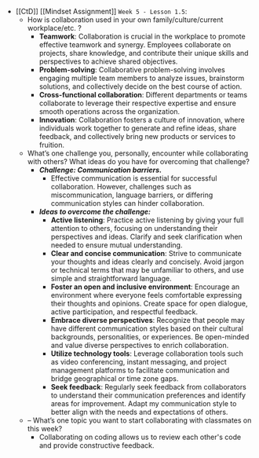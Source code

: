 - [[CtD]] [[Mindset Assignment]] `Week 5 - Lesson 1.5`:
	- How is collaboration used in your own family/culture/current workplace/etc. ?
		- **Teamwork**: Collaboration is crucial in the workplace to promote effective teamwork and synergy. Employees collaborate on projects, share knowledge, and contribute their unique skills and perspectives to achieve shared objectives.
		- **Problem-solving**: Collaborative problem-solving involves engaging multiple team members to analyze issues, brainstorm solutions, and collectively decide on the best course of action.
		- **Cross-functional collaboration**: Different departments or teams collaborate to leverage their respective expertise and ensure smooth operations across the organization.
		- **Innovation**: Collaboration fosters a culture of innovation, where individuals work together to generate and refine ideas, share feedback, and collectively bring new products or services to fruition.
	- What’s one challenge you, personally, encounter while collaborating with others? What ideas do you have for overcoming that challenge?
		- ***Challenge: Communication barriers.***
			- Effective communication is essential for successful collaboration. However, challenges such as miscommunication, language barriers, or differing communication styles can hinder collaboration.
		- ***Ideas to overcome the challenge:***
			- **Active listening**: Practice active listening by giving your full attention to others, focusing on understanding their perspectives and ideas. Clarify and seek clarification when needed to ensure mutual understanding.
			- **Clear and concise communication**: Strive to communicate your thoughts and ideas clearly and concisely. Avoid jargon or technical terms that may be unfamiliar to others, and use simple and straightforward language.
			- **Foster an open and inclusive environment**: Encourage an environment where everyone feels comfortable expressing their thoughts and opinions. Create space for open dialogue, active participation, and respectful feedback.
			- **Embrace diverse perspectives**: Recognize that people may have different communication styles based on their cultural backgrounds, personalities, or experiences. Be open-minded and value diverse perspectives to enrich collaboration.
			- **Utilize technology tools**: Leverage collaboration tools such as video conferencing, instant messaging, and project management platforms to facilitate communication and bridge geographical or time zone gaps.
			- **Seek feedback**: Regularly seek feedback from collaborators to understand their communication preferences and identify areas for improvement. Adapt my communication style to better align with the needs and expectations of others.
	- – What’s one topic you want to start collaborating with classmates on this week?
		- Collaborating on coding allows us to review each other's code and provide constructive feedback.